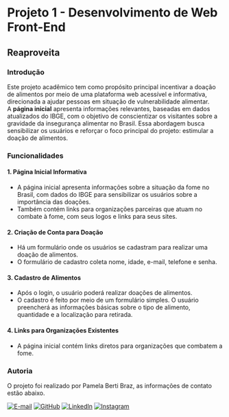 # Projeto 1 - Desenvolvimento de Web Front-End

## Reaproveita

### Introdução
Este projeto acadêmico tem como propósito principal incentivar a doação de alimentos por meio de uma plataforma web acessível e informativa, direcionada a ajudar pessoas em situação de vulnerabilidade alimentar.  
A **página inicial** apresenta informações relevantes, baseadas em dados atualizados do IBGE, com o objetivo de conscientizar os visitantes sobre a gravidade da insegurança alimentar no Brasil. Essa abordagem busca sensibilizar os usuários e reforçar o foco principal do projeto: estimular a doação de alimentos.

### Funcionalidades

#### 1. Página Inicial Informativa
- A página inicial apresenta informações sobre a situação da fome no Brasil, com dados do IBGE para sensibilizar os usuários sobre a importância das doações.
- Também contém links para organizações parceiras que atuam no combate à fome, com seus logos e links para seus sites.

#### 2. Criação de Conta para Doação
- Há um formulário onde os usuários se cadastram para realizar uma doação de alimentos.
- O formulário de cadastro coleta nome, idade, e-mail, telefone e senha.

#### 3. Cadastro de Alimentos
- Após o login, o usuário poderá realizar doações de alimentos.
- O cadastro é feito por meio de um formulário simples. O usuário preencherá as informações básicas sobre o tipo de alimento, quantidade e a localização para retirada.

#### 4. Links para Organizações Existentes
- A página inicial contém links diretos para organizações que combatem a fome.

### Autoria
O projeto foi realizado por Pamela Berti Braz, as informações de contato estão abaixo.    
  
[![E-mail](https://img.shields.io/badge/-Email-000?style=for-the-badge&logo=microsoft-outlook&logoColor=007BFF)](mailto:pbraz@alunos.utfpr.edu.br) [![GitHub](https://img.shields.io/badge/GitHub-100000?style=for-the-badge&logo=github&logoColor=white)](https://github.com/pamms2) [![LinkedIn](https://img.shields.io/badge/LinkedIn-0077B5?style=for-the-badge&logo=linkedin&logoColor=white)](https://www.linkedin.com/in/pamela-berti-braz-64603a314/) [![Instagram](https://img.shields.io/badge/-Instagram-%23E4405F?style=for-the-badge&logo=instagram&logoColor=white)](https://www.instagram.com/pamm_bb/)  
